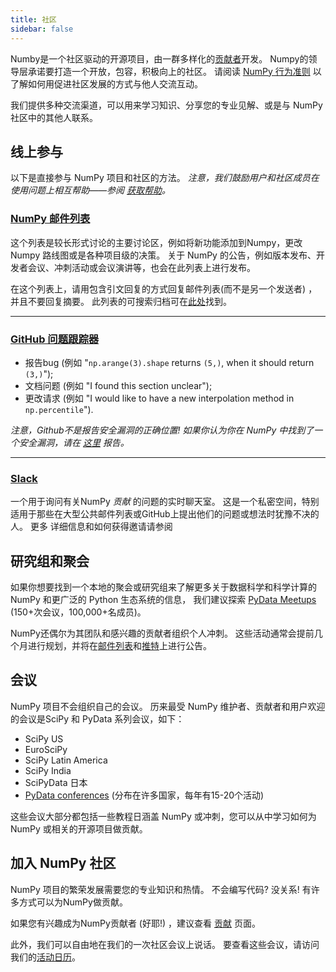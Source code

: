 ```yaml
---
title: 社区
sidebar: false
---
```


Numby是一个社区驱动的开源项目，由一群多样化的[贡献者](/teams/)开发。 Numpy的领导层承诺要打造一个开放，包容，积极向上的社区。 请阅读 [ NumPy 行为准则](/code-of-conduct) 以了解如何用促进社区发展的方式与他人交流互动。

我们提供多种交流渠道，可以用来学习知识、分享您的专业见解、或是与 NumPy 社区中的其他人联系。


## 线上参与

以下是直接参与 NumPy 项目和社区的方法。 _注意，我们鼓励用户和社区成员在使用问题上相互帮助——参阅 [获取帮助](/gethelp)。_


### [NumPy 邮件列表](https://mail.python.org/mailman/listinfo/numpy-discussion)

这个列表是较长形式讨论的主要讨论区，例如将新功能添加到Numpy，更改Numpy 路线图或是各种项目级的决策。 关于 NumPy 的公告，例如版本发布、开发者会议、冲刺活动或会议演讲等，也会在此列表上进行发布。

在这个列表上，请用包含引文回复的方式回复邮件列表(而不是另一个发送者) ，并且不要回复摘要。 此列表的可搜索归档可在[此处](https://mail.python.org/archives/list/numpy-discussion@python.org/)找到。

***

### [GitHub 问题跟踪器](https://github.com/numpy/numpy/issues)

- 报告bug (例如 "`np.arange(3).shape` returns `(5,)`, when it should return `(3,)`");
- 文档问题 (例如 "I found this section unclear");
- 更改请求 (例如 "I would like to have a new interpolation method in `np.percentile`").

_注意，Github不是报告安全漏洞的正确位置! 如果你认为你在 NumPy 中找到了一个安全漏洞，请在 [这里](https://tidelift.com/docs/security) 报告。_

***

### [Slack](https://numpy-team.slack.com)

一个用于询问有关NumPy _贡献_ 的问题的实时聊天室。 这是一个私密空间，特别适用于那些在大型公共邮件列表或GitHub上提出他们的问题或想法时犹豫不决的人。 更多 详细信息和如何获得邀请请参阅 [](https://numpy.org/devdocs/dev/index.html#contributing-to-numpy)


## 研究组和聚会

如果你想要找到一个本地的聚会或研究组来了解更多关于数据科学和科学计算的 NumPy 和更广泛的 Python 生态系统的信息， 我们建议探索 [PyData Meetups](https://www.meetup.com/pro/pydata/) (150+次会议，100,000+名成员)。

NumPy还偶尔为其团队和感兴趣的贡献者组织个人冲刺。 这些活动通常会提前几个月进行规划，并将在[邮件列表](https://mail.python.org/mailman/listinfo/numpy-discussion)和[推特](https://twitter.com/numpy_team)上进行公告。


## 会议

NumPy 项目不会组织自己的会议。 历来最受 NumPy 维护者、贡献者和用户欢迎的会议是SciPy 和 PyData 系列会议，如下：

- SciPy US
- EuroSciPy
- SciPy Latin America
- SciPy India
- SciPyData 日本
- [PyData conferences](https://pydata.org/event-schedule/) (分布在许多国家，每年有15-20个活动)

这些会议大部分都包括一些教程日涵盖 NumPy 或冲刺，您可以从中学习如何为NumPy 或相关的开源项目做贡献。


## 加入 NumPy 社区

NumPy 项目的繁荣发展需要您的专业知识和热情。 不会编写代码? 没关系! 有许多方式可以为NumPy做贡献。

如果您有兴趣成为NumPy贡献者 (好耶!) ，建议查看 [贡献](/contribute) 页面。

此外，我们可以自由地在我们的一次社区会议上说话。 要查看这些会议，请访问我们的[活动日历](https://scientific-python.org/calendars/)。
